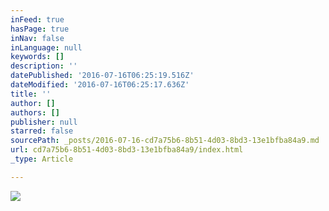 ```yaml
---
inFeed: true
hasPage: true
inNav: false
inLanguage: null
keywords: []
description: ''
datePublished: '2016-07-16T06:25:19.516Z'
dateModified: '2016-07-16T06:25:17.636Z'
title: ''
author: []
authors: []
publisher: null
starred: false
sourcePath: _posts/2016-07-16-cd7a75b6-8b51-4d03-8bd3-13e1bfba84a9.md
url: cd7a75b6-8b51-4d03-8bd3-13e1bfba84a9/index.html
_type: Article

---
```

![](https://the-grid-user-content.s3-us-west-2.amazonaws.com/115d0cc6-a2fa-407c-a229-dfb41b28713a.jpg)